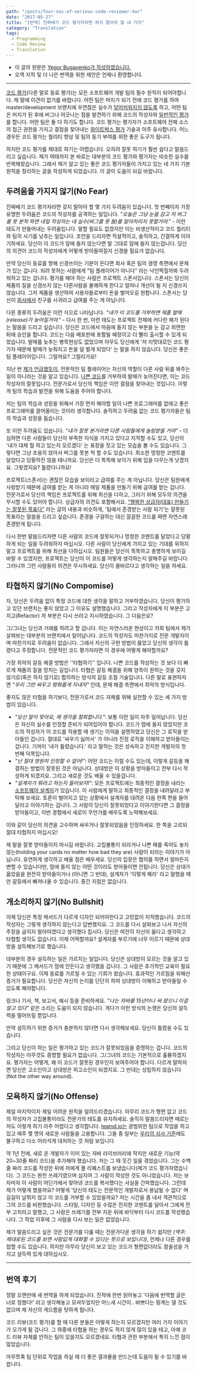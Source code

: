 ```yaml
---
path: "/posts/four-nos-of-serious-code-reviewer-kor"
date: "2017-05-27"
title: "[번역] 진짜배기 코드 평가자라면 하지 말아야 할 네 가지"
category: "Translation"
tags:
  - Programming
  - Code Review
  - Translation
---
```


- 이 글의 원문은 [Yegor Bugayenko가 작성하였습니다.](http://www.yegor256.com/2015/02/09/serious-code-reviewer.html)
- 오역 지적 및 더 나은 번역을 위한 제안은 언제나 환영합니다.

---

[코드 평가](http://en.wikipedia.org/wiki/Code_review)(다른 말로 동료 평가)는 모든 소프트웨어 개발 팀의 필수 원칙이 되어야합니다. 제 말에 이견이 없기를 바랍니다. 어떤 팀은 머지가 되기 전에 코드 평가를 하여 master/development 브랜치에 우연찮은 실수가 [덮어씌워지지 않도록](http://www.yegor256.com/2014/07/21/read-only-master-branch.html) 하고, 어떤 팀은 머지가 된 후에 버그나 어긋나는 점을 발견하기 위해 코드의 작성자와 [일반적인 평가](http://www.yegor256.com/2014/12/18/independent-technical-reviews.html)를 합니다. 어떤 팀은 둘 다 하기도 합니다. 코드 평가는 평가자가 소프트웨어 전체 소스의 접근 권한을 가지고 결점을 찾아내는 [화이트박스 평가](https://ko.wikipedia.org/wiki/%ED%99%94%EC%9D%B4%ED%8A%B8%EB%B0%95%EC%8A%A4_%EA%B2%80%EC%82%AC) 기술과 아주 유사합니다. 어느 경우든 코드 평가는 퀄리티 향상 및 팀의 동기 부여를 위한 좋은 도구가 됩니다.

하지만 코드 평가를 제대로 하기는 어렵습니다. 오히려 잘못 하기가 훨씬 쉽다고 말씀드리고 싶습니다. 제가 여태까지 본 바로는 대부분의 코드 평가와 평가자는 비슷한 실수를 반복해왔습니다. 그래서 제가 알고 있는 좋은 코드 평가자들이 가지고 있는 네 가지 기본 원칙을 정리하는 글을 작성하게 되었습니다. 이 글이 도움이 되길 바랍니다.




## 두려움을 가지지 않기(No Fear)

진짜배기 코드 평가자라면 갖지 말아야 할 몇 가지 두려움이 있습니다. 첫 번째이자 가장 유명한 두려움은 코드의 작성자를 공격하는 일입니다. *"오늘은 그냥 눈을 감고 저 버그를 못 본척 하면 내일 작성자는 내 실수(버그를 못 봄)를 알아차리지 못할거야."* - 이런 태도가 만들어내는 두려움입니다. 말할 필요도 없겠지만 이는 비생산적이고 코드 퀄리티와 팀의 사기를 낮추는 일입니다. 조언을 드리자면 직설적이고, 솔직하고, 간결하게 이야기하세요. 당신이 이 코드가 맘에 들지 않는다면 말 그대로 맘에 들지 않는겁니다. 당신의 의견이 코드의 작성자에게 어떻게 받아들여질지 신경쓸 필요가 없습니다.

만약 당신이 동료를 향해 신경쓰이는 기분이 든다면 회사 혹은 팀의 경영 측면에서 문제가 있는 겁니다. 되려 못하는 사람에게 "팀 플레이어가 아니다" 라는 낙인찍힐까봐 두려워하고 있는 겁니다. 평가를 해야 하는 사람은 프로젝트 스폰서입니다. 스폰서는 당신이 제품의 질을 신경쓰지 않는 다른사람을 불쾌하게 한다고 얼마나 개선이 될 지 신경쓰지 않습니다. 그저 제품을 생산하여 사용자들로부터 돈을 벌어오길 원합니다. 스폰서는 당신이 [회사에서](http://www.yegor256.com/2015/10/06/how-to-be-good-office-slave.html) 친구를 사귀라고 급여를 주는 게 아닙니다.

다른 종류의 두려움은 이런 식으로 나타납니다. *"내가 이 코드를 거부하면 제품 발매(release)가 늦어질거야."* - 다시 한 번, 이런 태도는 프로젝트 전체에 커다란 해가 된다는 말씀을 드리고 싶습니다. 당신은 코드에서 마음에 들지 않는 부분을 눈 감고 외면한 뒤에 승인을 합니다. 코드는 다음 배포판에 포함될 예정이고 더 빨리 출시할 수 있게 되었습니다. 발매를 늦추는 병목현상도 없었으며 아무도 당신에게 '저 지멋대로인 코드 평가자 때문에 발매가 늦춰지고 돈을 덜 벌게 되었다' 는 말을 하지 않습니다. 당신은 좋은 팀 플레이어입니다. 그럴까요? 그럴리가요!

지난 번 [제가 언급했듯이](http://www.yegor256.com/2015/01/15/how-to-cut-corners.html), 전문적인 팀 플레이어는 자신의 역할이 다른 사람 뒤를 봐주는 일이 아니라는 것을 알고 있습니다. [나쁜 코드](http://www.yegor256.com/2015/11/24/imprisonment-for-irresponsible-coding.html)를 거부하여 발매가 늦어진다면, 이는 코드 작성자의 잘못입니다. 전문가로서 당신의 책임은 이런 결점을 찾아내는 것입니다. 이렇게 팀의 학습과 발전을 위해 도움을 주어야 합니다.

저는 팀의 학습과 성장을 위해서 가장 먼저 해야할 일이 나쁜 프로그래머를 없애고 좋은 프로그래머를 끌어올리는 것이라 생각합니다. 솔직하고 두려움 없는 코드 평가자들은 팀의 학습과 성장을 돕습니다.

또 이런 두려움도 있습니다. *"내가 잘못 본거라면 다른 사람들에게 놀림받을 거야"* - 더 심하면 다른 사람들이 당신이 부족한 지식을 가지고 있다고 지적할 수도 있고, 당신이 '내가 대체 뭘 하고 있는지 모르겠다' 는 표정을 짓고 있는 모습을 볼 수도 있습니다. 그렇다면 그냥 조용히 앉아서 버그를 못본 척 할 수도 있습니다. 최소한 멍청한 코멘트를 달았다고 당황하진 않을 테니까요. 당신은 더 똑똑해 보이기 위해 입을 다무는게 낫겠지요. 그렇겠지요? 틀렸다니까요!

프로젝트(스폰서)는 괜찮은 모습을 보이라고 급여를 주는 게 아닙니다. 당신은 팀원에게 사랑받기 때문에 급여를 받는 게 아니라 매일 제품을 만들기 위해 급여를 받는 겁니다. 전문가로서 당신의 책임은 프로젝트를 위해 최선을 다하고, 그러기 위해 모두의 의견을 무시할 수도 있어야 합니다. 상급자의 의견도 포함해서요. ["행복한 상급자(대표) 만들기는 잘못된 목표다"](http://www.yegor256.com/2015/01/26/happy-boss-false-objective.html) 라는 글의 내용과 비슷하게, '팀에서 존경받는 사람 되기'는 잘못된 목표라는 말씀을 드리고 싶습니다. 존경을 구걸하는 대신 깔끔한 코드를 짜면 자연스레 존경받게 됩니다.

다시 한번 말씀드리자면 다른 사람의 코드에 잘못되거나 멍청한 코멘트를 달았다고 당황하게 되는 일을 두려워하지 마십시오. 다른 사람이 당신에게 가지고 있는 기대를 위하지 말고 프로젝트를 위해 최선을 다하십시오. 팀원들은 당신이 똑똑하고 총명하게 보이길 바랄 수 있겠지만, 프로젝트는 당신이 이 코드를 어떻게 생각하는지 말해주길 바랍니다. 그러니까 그런 사람들의 의견은 무시하세요. 당신이 올바르다고 생각하는 일을 하세요.



## 타협하지 않기(No Compomise)

자, 당신은 두려움 없이 특정 코드에 대한 생각을 말하고 거부하였습니다. 당신이 평가하고 있던 브랜치는 좋지 않았고 그 이유도 설명했습니다. 그리고 작성자에게 이 부분은 고치고(Refactor) 저 부분은 다시 쓰라고 지시하였습니다. 그 다음은요?

그/그녀는 당신과 거래를 하려고 할 겁니다. 이는 자연스러운 현상이고 저희 팀에서 제가 살펴보는 대부분의 브랜치에서 일어납니다. 코드의 작성자도 마찬가지로 전문 개발자이며 마찬가지로 두려움이 없습니다. 그래서 자신의 구현 방법이 옳았고 당신의 생각이 틀렸다고 주정합니다. 전문적인 코드 평가자라면 이 경우에 어떻게 해야할까요?

가장 최악의 갈등 해결 방법은 ''타협하기'' 입니다. 나쁜 코드를 작성하는 것 보다 더 빠르게 제품의 질을 망치는 길입니다. 타협은 갈등 해결을 위해 양측이 원하는 것을 갖지 않기로(혹은 하지 않기로) 합의하는 방식의 갈등 조절 기술입니다. 다른 말로 표현하자면 *"우리 그만 싸우고 평화롭게 지내자"* 인데, 문제 해결 측면에서 최악의 방식입니다.

좋지도 않은 타협을 하기보다, 전문가로서 코드 자체를 위해 실천할 수 있는 세 가지 방법이 있습니다.

- *"당신 말이 맞아요, 제 생각을 철회합니다."*: 보통 이런 일이 자주 일어납니다. 당신은 자신의 실수를 인정할 준비가 되어있어야 합니다. 코드가 맘에 들지 않았지만 코드의 작성자가 이 코드를 적용할 때 생기는 이익을 설명하였고 당신은 그 로직을 받아들인 겁니다. 절대로 '싸우기 싫어서' 가 아니라 진정 로직을 이해하고 받아들이는 겁니다. 기꺼이 '내가 틀렸습니다.' 라고 말하는 것은 성숙하고 진지한 개발자의 첫 번째 덕목입니다.
- *"난 절대 영원히 인정할 수 없어!"*: 어떤 코드는 이럴 수도 있는데, 이렇게 갈등을 해결하는 방법이 잘못된 것은 아닙니다. 상대방은 이 상황을 받아들이고 전부 다시 작성하게 되겠지요. 그리고 새로운 것도 배울 수 있을겁니다.
- *"설계자가 뭐라고 하는지 들어보자!"*: 모든 프로젝트에는 최종적인 결정을 내리는 [소프트웨어 설계자](http://www.yegor256.com/2014/10/12/who-is-software-architect.html)가 있습니다. 이 사람에게 말하고 최종적인 결정을 내려달라고 부탁해 보세요. 토론이 벌어지고 있는 상황에서 설계자를 대려온 다음 한쪽 편을 들어달라고 이야기하는 겁니다. 그 사람이 당신이 잘못되었다고 이야기한다면 그 결정을 받아들이고, 이번 경험에서 새로이 무언가를 배우도록 노력해보세요.

이와 같이 당신의 의견을 고수하며 싸우거나 잘못되었음을 인정하세요. 한 쪽을 고르되 절대 타협하지 마십시오!

제 말을 잘못 받아들이지 마시길 바랍니다. 고집불통이 되라거나 나쁜 패를 죽어도 놓지 않는(holding your cards no matter how bad they are) 사람이 되라는 이야기가 아닙니다. 유연하게 생각하고 배울 점은 배우세요. 당신의 입장은 협의를 하면서 얼마든지 변할 수 있습니다만, 맘에 들지 않는 어떤 것이라도 받아들이면 안됩니다. 당신은 상대가 옳았음을 완전히 받아들이거나 (아니면 그 반대), 설계자가 '이렇게 해라' 라고 말했을 때만 갈등에서 빠져나올 수 있습니다. 중간 지점은 없습니다.



## 개소리하지 않기(No Bullshit)

이제 당신은 특정 메서드가 다르게 디자인 되어야한다고 고민없이 지적했습니다. 코드의 작성자는 그렇게 생각하지 않는다고 답변했지요. 그 코드를 다시 살펴보고 나서 자신의 주장을 굽히지 말아야겠다고 생각했다 칩시다. 당신은 여전히 자신이 옳다고 생각하고 타협할 생각도 없습니다. 이제 어떡할까요? 설계자를 부르기에 너무 이르기 때문에 상대방을 설득해보기로 했습니다.

대부분의 경우 설득하는 일은 가르치는 일입니다. 당신은 상대방이 모르는 것을 알고 있기 때문에 그 메서드가 맘에 안든다고 생각했을 겁니다. 그 사람은 추가적인 교육이 필요한 상태이구요. 이제 동료를 가르칠 수 있는 기회가 왔습니다. 효과적인 가르침을 위해선 증거가 필요합니다. 당신은 자신의 논리를 단단히 하여 상대방이 이해하고 받아들일 수 있도록 해야합니다.

링크나 기사, 책, 보고서, 예시 등을 준비하세요. *"나는 자바를 15년이나 써 왔으니 이걸 알고 있다"* 같은 소리는 도움이 되지 않습니다. 게다가 이런 방식의 논쟁은 당신의 설득력을 떨어뜨릴 뿐입니다.

만약 설득하기 위한 증거가 충분하지 않다면 다시 생각해보세요. 당신이 틀렸을 수도 있습니다.

그리고 당신이 하는 일은 평가하고 있는 코드가 잘못되었음을 증명하는 겁니다. 코드의 작성자는 아무것도 증명할 필요가 없습니다. 그/그녀의 코드는 기본적으로 훌륭하겠지요. 평가자는 어떻게, 왜 이 코드가 잘못된 경우인지 보여주어야 합니다. 다르게 말하자면 당신은 고소인이고 상대방은 피고소인이 되겠지요. 그 반대는 성립하지 않습니다(Not the other way around).



## 모욕하지 않기(No Offense)

제일 마지막이자 제일 어려운 원칙을 알려드리겠습니다. 아무리 코드가 형편 없고 코드의 작성자가 고집불통이라도 전문가의 태도를 유지하세요. 솔직히 말씀드리자면 때로는 저도 이렇게 하기 아주 어렵다고 생각합니다. [teamd.io는](http://www.teamed.io/) 광범위한 팀으로 작업을 하고 있고 매주 몇 명의 새로운 사람들을 고용합니다. 그들 중 일부는 [우리의 심사 기준](http://www.yegor256.com/2014/10/29/how-much-do-you-cost.html)에도 불구하고 다소 어리석게 대처하는 것 처럼 보입니다.

약 1년 전에, 새로 온 개발자가 이미 있는 자바 라이브러리에 작지만 새로운 기능(약 20~30줄 짜리 코드)을 추가해야 했습니다. 저는 그 때 웃긴 일을 겪었습니다. 그는 수백줄 짜리 코드를 작성한 뒤에 저에게 풀 리퀘스트를 보냈습니다(제가 코드 평가자였습니다). 그 코드는 완전 쓰레기였으며 심지어 그 사람이 작성한 것도 아니었습니다. 저는 보자마자 이 사람이 어딘가에서 찾아낸 코드를 복사했다는 사실을 간파했습니다. 그런데 제가 어떻게 했을까요? 어떻게 '당신의 태도는 전문적인 개발자로서 용납될 수 없다' 며 길길이 날뛰지 않고 이 코드를 거부할 수 있었을까요? 저는 시간을 좀 내서 객관적으로 그의 코드를 비판했습니다. 스타일, 디자인 등 수많은 진지한 코멘트를 달아서 그에게 전부 고치라고 말했고, 그 사람은 쓰레기를 전부 지운 뒤에 바닥부터 다시 코드를 작성했습니다. 그 작업 이후에 그 사람을 다시 보는 일은 없었습니다.

제가 말씀드리고 싶은 것은 전문가를 다룰 때는 전문가다운 생각을 하기 쉽지만 *(역주: 제대로된 코드를 보면 사람답게 대화할 수 있다는 뜻으로 보입니다)*, 언제나 다른 경우를 접할 수도 있습니다. 하지만 아무리 당신이 보고 있는 코드가 형편없더라도 참을성을 가지고 설득력 있게 대하십시오.



---

## 번역 후기

정말 오랜만에 새 번역을 하게 되었습니다. 진작에 한번 읽어놓고 '다음에 번역할 글은 너로 정했다!' 라고 생각해놓고 모셔두었지만 어느새 시간이.. 바쁘다는 핑계는 댈 것도 없으며 제 자신의 게으름을 탓하게 됩니다.

코드 리뷰(코드 평가)를 할 때 다른 분들은 어떻게 하는지 모르겠지만 여러 가지 이야기가 오가게 될 겁니다. 그 와중에 타협을 하는 경우도 적지 않게 많이 있을 테고, 아예 코드 리뷰 자체를 안하는 팀이 있을지도 모르겠네요. 타협과 관한 부분에서 특히 느낀 점이 많았습니다.

아무쪼록 팀 단위로 작업을 하실 때 더 좋은 결과물을 만드는데 도움이 될 수 있기를 바랍니다.
